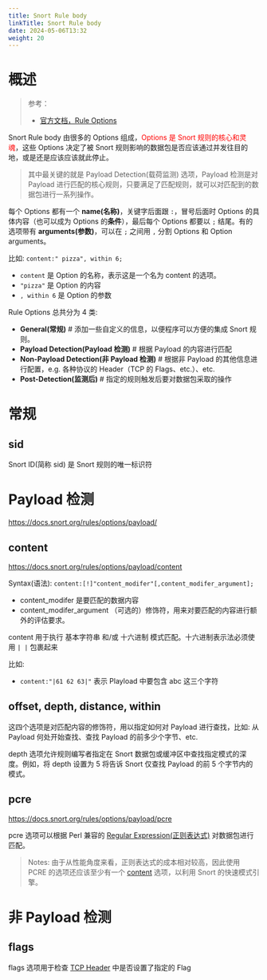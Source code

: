 ```yaml
---
title: Snort Rule body
linkTitle: Snort Rule body
date: 2024-05-06T13:32
weight: 20
---
```


# 概述

> 参考：
>
> - [官方文档，Rule Options](https://docs.snort.org/rules/options/index.html)

Snort Rule body 由很多的 Options 组成，<font color="#ff0000">Options 是 Snort 规则的核心和灵魂</font>，这些 Options 决定了被 Snort 规则影响的数据包是否应该通过并发往目的地，或是还是应该应该就此停止。

> 其中最关键的就是 Payload Detection(载荷监测) 选项，Payload 检测是对 Payload 进行匹配的核心规则，只要满足了匹配规则，就可以对匹配到的数据包进行一系列操作。

每个 Options 都有一个 **name(名称)**，关键字后面跟 `:`，冒号后面时 Options 的具体内容（也可以成为 Options 的**条件**），最后每个 Options 都要以 `;` 结尾。有的选项带有 **arguments(参数)**，可以在 `;` 之间用 `,` 分割 Options 和 Option arguments。

比如: `content:" pizza", within 6;`

- `content` 是 Option 的名称，表示这是一个名为 content 的选项。
- `"pizza"` 是 Option 的内容
- `, within 6` 是 Option 的参数

Rule Options 总共分为 4 类:

- **General(常规)** # 添加一些自定义的信息，以便程序可以方便的集成 Snort 规则。
- **Payload Detection(Payload 检测)** # 根据 Payload 的内容进行匹配
- **Non-Payload Detection(非 Payload 检测)** # 根据非 Payload 的其他信息进行配置，e.g. 各种协议的 Header（TCP 的 Flags、etc.）、etc.
- **Post-Detection(监测后)** # 指定的规则触发后要对数据包采取的操作

# 常规

## sid

Snort ID(简称 sid) 是 Snort 规则的唯一标识符

# Payload 检测

https://docs.snort.org/rules/options/payload/

## content

https://docs.snort.org/rules/options/payload/content

Syntax(语法): `content:[!]"content_modifer"[,content_modifer_argument];`

- content_modifer 是要匹配的数据内容
- content_modifer_argument （可选的）修饰符，用来对要匹配的内容进行额外的评估要求。

content 用于执行 基本字符串 和/或 十六进制 模式匹配。十六进制表示法必须使用 `| |` 包裹起来

比如:

- `content:"|61 62 63|"` 表示 Playload 中要包含 abc 这三个字符

## offset, depth, distance, within

这四个选项是对匹配内容的修饰符，用以指定如何对 Payload 进行查找，比如: 从 Payload 何处开始查找、查找 Payload 的前多少个字节、etc.

depth 选项允许规则编写者指定在 Snort 数据包或缓冲区中查找指定模式的深度。例如，将 depth 设置为 5 将告诉 Snort 仅查找 Payload 的前 5 个字节内的模式。

## pcre

https://docs.snort.org/rules/options/payload/pcre

pcre 选项可以根据 Perl 兼容的 [Regular Expression(正则表达式)](/docs/8.通用技术/Regular%20Expression(正则表达式).md) 对数据包进行匹配。

> Notes: 由于从性能角度来看，正则表达式的成本相对较高，因此使用 PCRE 的选项还应该至少有一个 [content](#content) 选项，以利用 Snort 的快速模式引擎。

# 非 Payload 检测

## flags

flags 选项用于检查 [TCP Header](/docs/4.数据通信/Protocol/TCP_IP/TCP/TCP%20Header.md) 中是否设置了指定的 Flag
